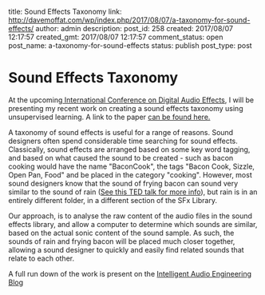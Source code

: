 title: Sound Effects Taxonomy
link: http://davemoffat.com/wp/index.php/2017/08/07/a-taxonomy-for-sound-effects/
author: admin
description: 
post_id: 258
created: 2017/08/07 12:17:57
created_gmt: 2017/08/07 12:17:57
comment_status: open
post_name: a-taxonomy-for-sound-effects
status: publish
post_type: post

# Sound Effects Taxonomy

At the upcoming[ International Conference on Digital Audio Effects](https://dafx17.eca.ed.ac.uk/), I will be presenting my recent work on creating a sound effects taxonomy using unsupervised learning. A link to the paper [can be found here.](https://dafx17.eca.ed.ac.uk/papers/DAFx17_paper_26.pdf)

A taxonomy of sound effects is useful for a range of reasons. Sound designers often spend considerable time searching for sound effects. Classically, sound effects are arranged based on some key word tagging, and based on what caused the sound to be created - such as bacon cooking would have the name "BaconCook", the tags "Bacon Cook, Sizzle, Open Pan, Food" and be placed in the category "cooking". However, most sound designers know that the sound of frying bacon can sound very similar to the sound of rain ([See this TED talk for more info](https://www.ted.com/talks/tasos_frantzolas_everything_you_hear_on_film_is_a_lie)), but rain is in an entirely different folder, in a different section of the SFx Library.

Our approach, is to analyse the raw content of the audio files in the sound effects library, and allow a computer to determine which sounds are similar, based on the actual sonic content of the sound sample. As such, the sounds of rain and frying bacon will be placed much closer together, allowing a sound designer to quickly and easily find related sounds that relate to each other.

A full run down of the work is present on the [Intelligent Audio Engineering Blog](http://intelligentsoundengineering.wordpress.com/2017/08/30/sound-effects-taxonomy/)